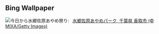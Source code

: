 ## Bing Wallpaper
![](https://www.bing.com/th?id=OHR.IrisSanguinea2025_JA-JP5445202799_UHD.jpg&w=1000)今日から水郷佐原あやめ祭り:&nbsp;&ensp;[水郷佐原あやめパーク, 千葉県 香取市 (© MIXA/Getty Images)](https://www.bing.com/th?id=OHR.IrisSanguinea2025_JA-JP5445202799_UHD.jpg)
<br><br/>
